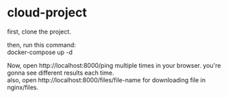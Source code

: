# cloud-project

first, clone the project.

then, run this command:  
docker-compose up -d

Now, open http://localhost:8000/ping multiple times in your browser. you're gonna see different results each time.  
also, open http://localhost:8000/files/file-name for downloading file in nginx/files.
